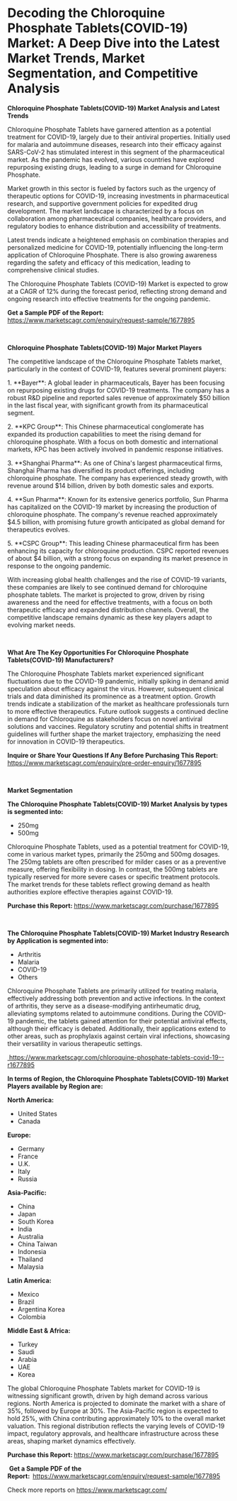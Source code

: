<p><h1>Decoding the Chloroquine Phosphate Tablets(COVID-19) Market: A Deep Dive into the Latest Market Trends, Market Segmentation, and Competitive Analysis</h1></p><p><strong>Chloroquine Phosphate Tablets(COVID-19) Market Analysis and Latest Trends</strong></p>
<p><p>Chloroquine Phosphate Tablets have garnered attention as a potential treatment for COVID-19, largely due to their antiviral properties. Initially used for malaria and autoimmune diseases, research into their efficacy against SARS-CoV-2 has stimulated interest in this segment of the pharmaceutical market. As the pandemic has evolved, various countries have explored repurposing existing drugs, leading to a surge in demand for Chloroquine Phosphate.</p><p>Market growth in this sector is fueled by factors such as the urgency of therapeutic options for COVID-19, increasing investments in pharmaceutical research, and supportive government policies for expedited drug development. The market landscape is characterized by a focus on collaboration among pharmaceutical companies, healthcare providers, and regulatory bodies to enhance distribution and accessibility of treatments.</p><p>Latest trends indicate a heightened emphasis on combination therapies and personalized medicine for COVID-19, potentially influencing the long-term application of Chloroquine Phosphate. There is also growing awareness regarding the safety and efficacy of this medication, leading to comprehensive clinical studies.</p><p>The Chloroquine Phosphate Tablets (COVID-19) Market is expected to grow at a CAGR of 12% during the forecast period, reflecting strong demand and ongoing research into effective treatments for the ongoing pandemic.</p></p>
<p><strong>Get a Sample PDF of the Report:&nbsp;</strong> <a href="https://www.marketscagr.com/enquiry/request-sample/1677895?utm_campaign=2778&utm_medium=2&utm_source=Github&utm_content=ia&utm_term=25032025&utm_id=chloroquine-phosphate-tabletscovid-19">https://www.marketscagr.com/enquiry/request-sample/1677895</a></p>
<p>&nbsp;</p>
<p><strong>Chloroquine Phosphate Tablets(COVID-19) Major Market Players</strong></p>
<p><p>The competitive landscape of the Chloroquine Phosphate Tablets market, particularly in the context of COVID-19, features several prominent players:</p><p>1. **Bayer**: A global leader in pharmaceuticals, Bayer has been focusing on repurposing existing drugs for COVID-19 treatments. The company has a robust R&D pipeline and reported sales revenue of approximately $50 billion in the last fiscal year, with significant growth from its pharmaceutical segment.</p><p>2. **KPC Group**: This Chinese pharmaceutical conglomerate has expanded its production capabilities to meet the rising demand for chloroquine phosphate. With a focus on both domestic and international markets, KPC has been actively involved in pandemic response initiatives.</p><p>3. **Shanghai Pharma**: As one of China's largest pharmaceutical firms, Shanghai Pharma has diversified its product offerings, including chloroquine phosphate. The company has experienced steady growth, with revenue around $14 billion, driven by both domestic sales and exports.</p><p>4. **Sun Pharma**: Known for its extensive generics portfolio, Sun Pharma has capitalized on the COVID-19 market by increasing the production of chloroquine phosphate. The company's revenue reached approximately $4.5 billion, with promising future growth anticipated as global demand for therapeutics evolves.</p><p>5. **CSPC Group**: This leading Chinese pharmaceutical firm has been enhancing its capacity for chloroquine production. CSPC reported revenues of about $4 billion, with a strong focus on expanding its market presence in response to the ongoing pandemic.</p><p>With increasing global health challenges and the rise of COVID-19 variants, these companies are likely to see continued demand for chloroquine phosphate tablets. The market is projected to grow, driven by rising awareness and the need for effective treatments, with a focus on both therapeutic efficacy and expanded distribution channels. Overall, the competitive landscape remains dynamic as these key players adapt to evolving market needs.</p></p>
<p>&nbsp;</p>
<p><strong>What Are The Key Opportunities For Chloroquine Phosphate Tablets(COVID-19) Manufacturers?</strong></p>
<p><p>The Chloroquine Phosphate Tablets market experienced significant fluctuations due to the COVID-19 pandemic, initially spiking in demand amid speculation about efficacy against the virus. However, subsequent clinical trials and data diminished its prominence as a treatment option. Growth trends indicate a stabilization of the market as healthcare professionals turn to more effective therapeutics. Future outlook suggests a continued decline in demand for Chloroquine as stakeholders focus on novel antiviral solutions and vaccines. Regulatory scrutiny and potential shifts in treatment guidelines will further shape the market trajectory, emphasizing the need for innovation in COVID-19 therapeutics.</p></p>
<p><strong>Inquire or Share Your Questions If Any Before Purchasing This Report:</strong> <a href="https://www.marketscagr.com/enquiry/pre-order-enquiry/1677895?utm_campaign=2778&utm_medium=2&utm_source=Github&utm_content=ia&utm_term=25032025&utm_id=chloroquine-phosphate-tabletscovid-19">https://www.marketscagr.com/enquiry/pre-order-enquiry/1677895</a></p>
<p>&nbsp;</p>
<p><strong>Market Segmentation</strong></p>
<p><strong>The Chloroquine Phosphate Tablets(COVID-19) Market Analysis by types is segmented into:</strong></p>
<p><ul><li>250mg</li><li>500mg</li></ul></p>
<p><p>Chloroquine Phosphate Tablets, used as a potential treatment for COVID-19, come in various market types, primarily the 250mg and 500mg dosages. The 250mg tablets are often prescribed for milder cases or as a preventive measure, offering flexibility in dosing. In contrast, the 500mg tablets are typically reserved for more severe cases or specific treatment protocols. The market trends for these tablets reflect growing demand as health authorities explore effective therapies against COVID-19.</p></p>
<p><strong>Purchase this Report:&nbsp;</strong><a href="https://www.marketscagr.com/purchase/1677895?utm_campaign=2778&utm_medium=2&utm_source=Github&utm_content=ia&utm_term=25032025&utm_id=chloroquine-phosphate-tabletscovid-19">https://www.marketscagr.com/purchase/1677895</a></p>
<p>&nbsp;</p>
<p><strong>The Chloroquine Phosphate Tablets(COVID-19) Market Industry Research by Application is segmented into:</strong></p>
<p><ul><li>Arthritis</li><li>Malaria</li><li>COVID-19</li><li>Others</li></ul></p>
<p><p>Chloroquine Phosphate Tablets are primarily utilized for treating malaria, effectively addressing both prevention and active infections. In the context of arthritis, they serve as a disease-modifying antirheumatic drug, alleviating symptoms related to autoimmune conditions. During the COVID-19 pandemic, the tablets gained attention for their potential antiviral effects, although their efficacy is debated. Additionally, their applications extend to other areas, such as prophylaxis against certain viral infections, showcasing their versatility in various therapeutic settings.</p></p>
<p><a href="https://www.marketscagr.com/chloroquine-phosphate-tablets-covid-19--r1677895?utm_campaign=2778&utm_medium=2&utm_source=Github&utm_content=ia&utm_term=25032025&utm_id=chloroquine-phosphate-tabletscovid-19">&nbsp;https://www.marketscagr.com/chloroquine-phosphate-tablets-covid-19--r1677895</a></p>
<p><strong>In terms of Region, the Chloroquine Phosphate Tablets(COVID-19) Market Players available by Region are:</strong></p>
<p>
    <p> <strong> North America: </strong>
        <ul>
            <li>United States</li>
            <li>Canada</li>
        </ul>
        </p> 
    <p> <strong> Europe: </strong>
        <ul>
            <li>Germany</li>
            <li>France</li>
            <li>U.K.</li>
            <li>Italy</li>
            <li>Russia</li>
        </ul>
        </p> 
    <p> <strong> Asia-Pacific: </strong>
        <ul>
            <li>China</li>
            <li>Japan</li>
            <li>South Korea</li>
            <li>India</li>
            <li>Australia</li>
            <li>China Taiwan</li>
            <li>Indonesia</li>
            <li>Thailand</li>
            <li>Malaysia</li>
        </ul>
        </p> 
    <p> <strong> Latin America: </strong>
        <ul>
            <li>Mexico</li>
            <li>Brazil</li>
            <li>Argentina Korea</li>
            <li>Colombia</li>
        </ul>
        </p> 
    <p> <strong> Middle East & Africa: </strong>
        <ul>
            <li>Turkey</li>
            <li>Saudi</li>
            <li>Arabia</li>
            <li>UAE</li>
            <li>Korea</li>
        </ul>
    </p>
    </p>
<p><p>The global Chloroquine Phosphate Tablets market for COVID-19 is witnessing significant growth, driven by high demand across various regions. North America is projected to dominate the market with a share of 35%, followed by Europe at 30%. The Asia-Pacific region is expected to hold 25%, with China contributing approximately 10% to the overall market valuation. This regional distribution reflects the varying levels of COVID-19 impact, regulatory approvals, and healthcare infrastructure across these areas, shaping market dynamics effectively.</p></p>
<p><strong>Purchase this Report: </strong><a href="https://www.marketscagr.com/purchase/1677895?utm_campaign=2778&utm_medium=2&utm_source=Github&utm_content=ia&utm_term=25032025&utm_id=chloroquine-phosphate-tabletscovid-19">https://www.marketscagr.com/purchase/1677895</a></p>
<p>&nbsp;<strong>Get a Sample PDF of the Report:&nbsp;&nbsp;</strong><a href="https://www.marketscagr.com/enquiry/request-sample/1677895?utm_campaign=2778&utm_medium=2&utm_source=Github&utm_content=ia&utm_term=25032025&utm_id=chloroquine-phosphate-tabletscovid-19">https://www.marketscagr.com/enquiry/request-sample/1677895</a></p>
<p><strong></strong></p>
<p>Check more reports on <a href="https://www.marketscagr.com/?utm_campaign=2778&utm_medium=2&utm_source=Github&utm_content=ia&utm_term=25032025&utm_id=chloroquine-phosphate-tabletscovid-19">https://www.marketscagr.com/</a></p>
